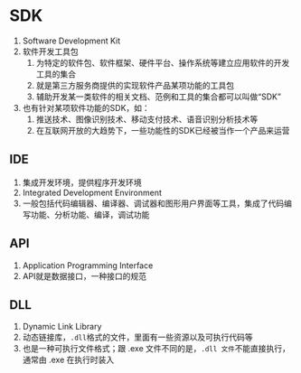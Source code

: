 # SDK

1. Software Development Kit 
2. 软件开发工具包
   1. 为特定的软件包、软件框架、硬件平台、操作系统等建立应用软件的开发工具的集合
   2. 就是第三方服务商提供的实现软件产品某项功能的工具包
   3. 辅助开发某一类软件的相关文档、范例和工具的集合都可以叫做“SDK”
3. 也有针对某项软件功能的SDK，如：
   1. 推送技术、图像识别技术、移动支付技术、语音识别分析技术等
   2. 在互联网开放的大趋势下，一些功能性的SDK已经被当作一个产品来运营







## IDE

1. 集成开发环境，提供程序开发环境
2. Integrated Development Environment
3. 一般包括代码编辑器、编译器、调试器和图形用户界面等工具，集成了代码编写功能、分析功能、编译，调试功能





## API

1. Application Programming Interface
2. API就是数据接口，一种接口的规范







## DLL

1.  Dynamic Link Library
2. 动态链接库，` .dll `格式的文件，里面有一些资源以及可执行代码等
3. 也是一种可执行文件格式；跟 .exe 文件不同的是，`.dll 文件`不能直接执行，通常由 .exe 在执行时装入